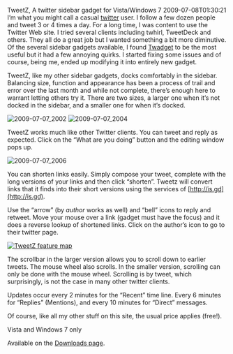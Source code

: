 TweetZ, A twitter sidebar gadget for Vista/Windows 7
2009-07-08T01:30:21
I’m what you might call a casual [twitter](http://twitter.com/) user. I follow a few dozen people and tweet 3 or 4 times a day. For a long time, I was content to use the Twitter Web site. I tried several clients including twhirl, TweetDeck and others. They all do a great job but I wanted something a bit more diminutive. Of the several sidebar gadgets available, I found [Twadget](http://arsecandle.org/twadget/) to be the most useful but it had a few annoying quirks. I started fixing some issues and of course, being me, ended up modifying it into entirely new gadget.

TweetZ, like my other sidebar gadgets, docks comfortably in the sidebar. Balancing size, function and appearance has been a process of trail and error over the last month and while not complete, there’s enough here to warrant letting others try it. There are two sizes, a larger one when it’s not docked in the sidebar, and a smaller one for when it’s docked.

![2009-07-07_2002](http://mike-ward.net/content/images/blog/TweetZATwittergadgetforVistaWindows7_112EE/20090707_2002.png) ![2009-07-07_2004](http://mike-ward.net/content/images/blog/TweetZATwittergadgetforVistaWindows7_112EE/20090707_2004.png)

TweetZ works much like other Twitter clients. You can tweet and reply as expected. Click on the “What are you doing” button and the editing window pops up.

![2009-07-07_2006](http://mike-ward.net/content/images/blog/TweetZATwittergadgetforVistaWindows7_112EE/20090707_2006.png)

You can shorten links easily. Simply compose your tweet, complete with the long versions of your links and then click “shorten”. Tweetz will convert links that it finds into their short versions using the services of [http://is.gd](http://is.gd). 

Use the “arrow” (by _author_ works as well) and “bell” icons to reply and retweet. Move your mouse over a link (gadget must have the focus) and it does a reverse lookup of shortened links. Click on the author’s icon to go to their twitter page.

[![TweetZ feature map](http://mike-ward.net/content/images/blog/TweetZATwittergadgetforVistaWindows7_112EE/20090707_2018_thumb.png)](http://mike-ward.net/content/images/blog/TweetZATwittergadgetforVistaWindows7_112EE/20090707_2018.png)

The scrollbar in the larger version allows you to scroll down to earlier tweets. The mouse wheel also scrolls. In the smaller version, scrolling can only be done with the mouse wheel. Scrolling is by tweet, which surprisingly, is not the case in many other twitter clients. 

Updates occur every 2 minutes for the “Recent” time line. Every 6 minutes for “Replies” (Mentions), and every 10 minutes for “Direct” messages.

Of course, like all my other stuff on this site, the usual price applies (free!).

Vista and Windows 7 only

Available on the [Downloads page](http://mike-ward.net/downloads).
